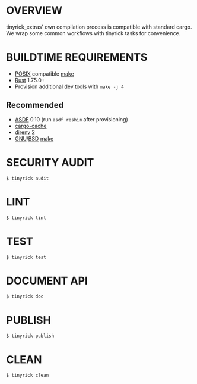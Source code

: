 # OVERVIEW

tinyrick_extras' own compilation process is compatible with standard cargo. We wrap some common workflows with tinyrick tasks for convenience.

# BUILDTIME REQUIREMENTS

* [POSIX](https://pubs.opengroup.org/onlinepubs/9799919799/) compatible [make](https://en.wikipedia.org/wiki/Make_(software))
* [Rust](https://www.rust-lang.org/en-US/) 1.75.0+
* Provision additional dev tools with `make -j 4`

## Recommended

* [ASDF](https://asdf-vm.com/) 0.10 (run `asdf reshim` after provisioning)
* [cargo-cache](https://crates.io/crates/cargo-cache)
* [direnv](https://direnv.net/) 2
* [GNU](https://www.gnu.org/)/[BSD](https://en.wikipedia.org/wiki/Berkeley_Software_Distribution) [make](https://en.wikipedia.org/wiki/Make_(software))

# SECURITY AUDIT

```console
$ tinyrick audit
```

# LINT

```console
$ tinyrick lint
```

# TEST

```console
$ tinyrick test
```

# DOCUMENT API

```console
$ tinyrick doc
```

# PUBLISH

```console
$ tinyrick publish
```

# CLEAN

```console
$ tinyrick clean
```
